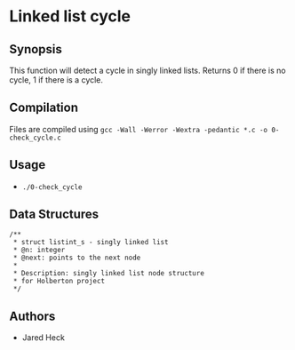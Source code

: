 # Linked list cycle

## Synopsis
This function will detect a cycle in singly linked lists. Returns 0 if there is no cycle, 1 if there is a cycle.

## Compilation
Files are compiled using `gcc -Wall -Werror -Wextra -pedantic *.c -o 0-check_cycle.c`

## Usage
* `./0-check_cycle`

## Data Structures
```
/**
 * struct listint_s - singly linked list
 * @n: integer
 * @next: points to the next node
 *
 * Description: singly linked list node structure
 * for Holberton project
 */
```

## Authors
* Jared Heck
